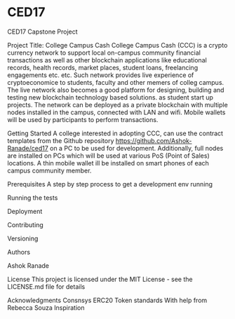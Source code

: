 # CED17
CED17 Capstone Project

Project Title: College Campus Cash
College Campus Cash (CCC) is a crypto currency network to support local on-campus community financial transactions as well as other blockchain applications like educational records, health records, market places, student loans, freelancing engagements etc. etc.
Such  network provides live experience of cryptoeconomice to students, faculty and other memers of colleg campus. The live network also becomes a good platform for designing, building and testing new blockchain technology based solutions. as student start up projects. 
The network can be deployed as a private blockchain with multiple nodes installed in the campus, connected with LAN and wifi. Mobile wallets will be used by participants to perform transactions.

Getting Started
A college interested in adopting CCC, can use the contract templates from the Github repository https://github.com/Ashok-Ranade/ced17 on a PC to be used for development. Additionally, full nodes are installed on PCs which will be used at various PoS (Point of Sales) locations. A thin mobile wallet ill be installed on smart phones of each campus community member.

Prerequisites
A step by step process to get a development env running


Running the tests

Deployment

Contributing

Versioning


Authors

Ashok Ranade

License
This project is licensed under the MIT License - see the LICENSE.md file for details

Acknowledgments
Consnsys ERC20 Token standards
With help from Rebecca Souza
Inspiration
